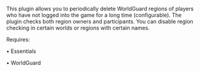This plugin allows you to periodically delete WorldGuard regions of players who have not logged into the game for a long time (configurable). The plugin checks both region owners and participants. You can disable region checking in certain worlds or regions with certain names.

Requires:

• Essentials

• WorldGuard
